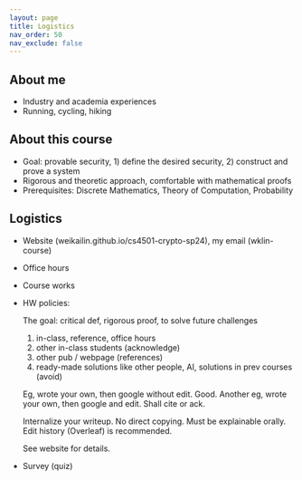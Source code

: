 ```yaml
---
layout: page
title: Logistics
nav_order: 50
nav_exclude: false
---
```


About me
--------------------------------------------
- Industry and academia experiences
- Running, cycling, hiking

About this course
--------------------------------------------
 - Goal: provable security, 1) define the desired security, 2) construct and prove a system
 - Rigorous and theoretic approach, comfortable with mathematical proofs
 - Prerequisites: Discrete Mathematics, Theory of Computation, Probability

Logistics
--------------------------------------------
 - Website (weikailin.github.io/cs4501-crypto-sp24), my email (wklin-course)
 - Office hours
 - Course works
 - HW policies:

   The goal: critical def, rigorous proof, to solve future challenges
   
   1. in-class, reference, office hours
   2. other in-class students (acknowledge)
   3. other pub / webpage (references)
   4. ready-made solutions like other people, AI, solutions in prev courses (avoid)

   Eg, wrote your own, then google without edit. Good.
   Another eg, wrote your own, then google and edit. Shall cite or ack.

   Internalize your writeup. No direct copying. Must be explainable orally. Edit history (Overleaf) is recommended.

   See website for details.

 - Survey (quiz)
